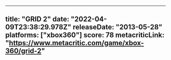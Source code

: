 
---
title: "GRID 2"
date: "2022-04-09T23:38:29.978Z"
releaseDate: "2013-05-28"
platforms: ["xbox360"]
score: 78
metacriticLink: "https://www.metacritic.com/game/xbox-360/grid-2"
---
